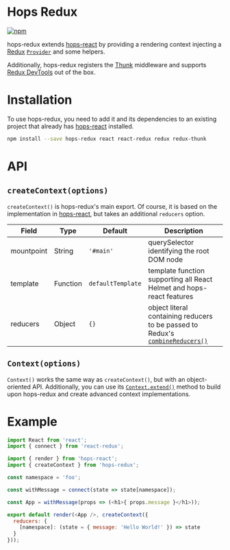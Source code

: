# Hops Redux

[![npm](https://img.shields.io/npm/v/hops-redux.svg)](https://www.npmjs.com/package/hops-redux)

hops-redux extends [hops-react](https://github.com/xing/hops/tree/master/packages/react) by providing a rendering context injecting a [Redux](https://github.com/reactjs/redux) [`Provider`](https://github.com/reactjs/react-redux) and some helpers.

Additionally, hops-redux registers the [Thunk](https://github.com/gaearon/redux-thunk) middleware and supports [Redux DevTools](https://github.com/zalmoxisus/redux-devtools-extension) out of the box.

# Installation
To use hops-redux, you need to add it and its dependencies to an existing project that already has [hops-react](https://github.com/xing/hops/tree/master/packages/react) installed.

``` bash
npm install --save hops-redux react react-redux redux redux-thunk
```

# API
## `createContext(options)`
`createContext()` is hops-redux's main export. Of course, it is based on the implementation in [hops-react](https://github.com/xing/hops/tree/master/packages/react#createcontextoptions), but takes an additional `reducers` option.

| Field | Type | Default | Description |
|-------|------|---------|-------------|
| mountpoint | String | `'#main'` | querySelector identifying the root DOM node |
| template | Function | `defaultTemplate` | template function supporting all React Helmet and hops-react features |
| reducers | Object | `{}` | object literal containing reducers to be passed to Redux's [`combineReducers()`](http://redux.js.org/docs/api/combineReducers.html) |

## `Context(options)`
`Context()` works the same way as `createContext()`, but with an object-oriented API. Additionally, you can use its [`Context.extend()`](https://github.com/xing/hops/tree/master/packages/react#contextoptions) method to build upon hops-redux and create advanced context implementations.

# Example

``` js
import React from 'react';
import { connect } from 'react-redux';

import { render } from 'hops-react';
import { createContext } from 'hops-redux';

const namespace = 'foo';

const withMessage = connect(state => state[namespace]);

const App = withMessage(props => (<h1>{ props.message }</h1>));

export default render(<App />, createContext({
  reducers: {
    [namespace]: (state = { message: 'Hello World!' }) => state
  }
}));
```
